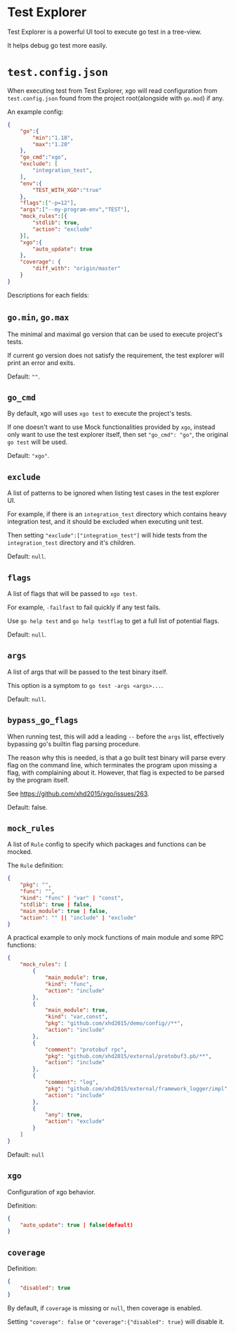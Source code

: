 # Test Explorer
Test Explorer is a powerful UI tool to execute go test in a tree-view.

It helps debug go test more easily.

# `test.config.json`
When executing test from Test Explorer, xgo will read configuration from `test.config.json` found from the project root(alongside with `go.mod`) if any.

An example config:
```json
{
    "go":{
        "min":"1.18",
        "max":"1.20"
    },
    "go_cmd":"xgo",
    "exclude": [
        "integration_test",
    ],
    "env":{
        "TEST_WITH_XGO":"true"
    },
    "flags":["-p=12"],
    "args":["--my-program-env","TEST"],
    "mock_rules":[{
        "stdlib": true,
        "action": "exclude"
    }],
    "xgo":{
        "auto_update": true
    },
    "coverage": {
        "diff_with": "origin/master"
    }
}
```

Descriptions for each fields:

## `go.min`, `go.max`
The minimal and maximal go version that can be used to execute project's tests.

If current go version does not satisfy the requirement, the test explorer will print an error and exits.

Default: `""`.

## `go_cmd`
By default, xgo will uses `xgo test` to execute the project's tests. 

If one doesn't want to use Mock functionalities provided by `xgo`, instead only want to use the test explorer itself, then set `"go_cmd": "go"`, the original `go test` will be used.

Default: `"xgo"`.

## `exclude`
A list of patterns to be ignored when listing test cases in the test explorer UI.

For example, if there is an `integration_test` directory which contains heavy integration test, and it should be excluded when executing unit test.

Then setting `"exclude":["integration_test"]` will hide tests from the `integration_test` directory and it's children.

Default: `null`.

## `flags`
A list of flags that will be passed to `xgo test`.

For example, `-failfast` to fail quickly if any test fails. 

Use `go help test` and `go help testflag` to get a full list of potential flags.

Default: `null`.

## `args`
A list of args that will be passed to the test binary itself.

This option is a symptom to `go test -args <args>...`.

Default: `null`.

## `bypass_go_flags`
When running test, this will add a leading `--` before the `args` list, effectively bypassing go's builtin flag parsing procedure.

The reason why this is needed, is that a go built test binary will parse every flag on the command line, which terminates the program upon missing a flag, with complaining about it. However, that flag is expected to be parsed by the program itself.

See https://github.com/xhd2015/xgo/issues/263.

Default: false.

## `mock_rules`
A list of `Rule` config to specify which packages and functions can be mocked.

The `Rule` definition:
```json
{
    "pkg": "",
    "func": "",
    "kind": "func" | "var" | "const",
    "stdlib": true | false,
    "main_module": true | false,
    "action": "" || "include" | "exclude" 
}
```

A practical example to only mock functions of main module and some RPC functions:
```json
{
    "mock_rules": [
        {
            "main_module": true,
            "kind": "func",
            "action": "include"
        },
        {
            "main_module": true,
            "kind": "var,const",
            "pkg": "github.com/xhd2015/demo/config//**",
            "action": "include"
        },
        {
            "comment": "protobuf rpc",
            "pkg": "github.com/xhd2015/external/protobuf3.pb/**",
            "action": "include"
        },
        {
            "comment": "log",
            "pkg": "github.com/xhd2015/external/framework_logger/impl",
            "action": "include"
        },
        {
            "any": true,
            "action": "exclude"
        }
    ]
}
```

Default: `null`

## `xgo`
Configuration of xgo behavior.

Definition:
```json
{
    "auto_update": true | false(default)
}
```

## `coverage`
Definition:
```json
{
    "disabled": true
}
```

By default, if `coverage` is missing or `null`, then coverage is enabled.

Setting `"coverage": false` or `"coverage":{"disabled": true}` will disable it.